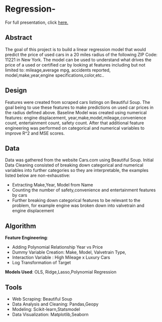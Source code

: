 # Regression-

For full presentation, click [here.](https://github.com/riwasabri/Regression-/blob/master/Regression%20-%20Presentation.pdf)

## **Abstract** 
The goal of this project is to build a linear regression model that would predict the price of used
cars in a 20 miles radius of the following ZIP Code: 11221 in New York. The model can be used
to understand what drives the price of a used or certified car by looking at features including but
not limited to: mileage,average mpg, accidents reported, model,make,year,engine
specifications,color,etc..

## **Design**
Features were created from scraped cars listings on Beautiful Soup. The goal being to use
these features to make predictions on used car prices in the radius defined above.
Baseline Model was created using numerical features: engine displacement,
year,make,model,mileage,convenience count, entertainment count, safety count. After that
additional feature engineering was performed on categorical and numerical variables to improve
R^2 and MSE scores.

## **Data**
Data was gathered from the website Cars.com using Beautiful Soup.
Initial Data Cleaning consisted of breaking down categorical and numerical variables into further
categories so they are interpretable, the examples listed below are non-exhaustive:
	
* Extracting Make,Year, Model from Name
* Counting the number of safety,convenience and entertainment features by cars
* Further breaking down categorical features to be relevant to the problem, for example
engine was broken down into valvetrain and engine displacement

## **Algorithm**
**Feature Engineering**:
	
* Adding Polynomial Relationship Year vs Price
* Dummy Variable Creation: Make, Model, Valvetrain Type,
*  Interaction Variable : High Mileage x Luxury Cars
* Log Transformation of Target

**Models Used**:
OLS, Ridge,Lasso,Polynomial Regression

## **Tools**
	
* Web Scraping: Beautiful Soup
* Data Analysis and Cleaning: Pandas,Geopy
* Modeling: Scikit-learn,Statsmodel
* Data Visualization: Matplotlib,Seaborn
